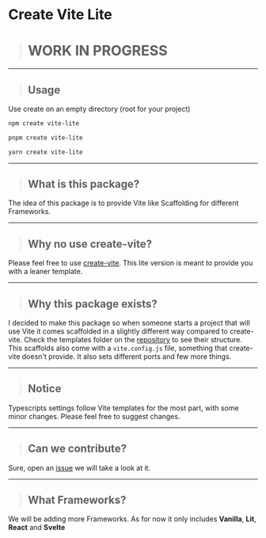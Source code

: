 # Create Vite Lite

> # **WORK IN PROGRESS**

---

> ## Usage

Use create on an empty directory (root for your project)

```sh
npm create vite-lite
```

```sh
pnpm create vite-lite
```

```sh
yarn create vite-lite
```

---

> ## What is this package?

The idea of this package is to provide Vite like Scaffolding for different Frameworks.

---

> ## Why no use create-vite?

Please feel free to use [create-vite](https://www.npmjs.com/package/create-vite). This lite version is meant to provide you with a leaner template.

---

> ## Why this package exists?

I decided to make this package so when someone starts a project that will use Vite it comes scaffolded in a slightly different way compared to create-vite. Check the templates folder on the [repository](https://github.com/MrAmericanMike/create-vite-lite) to see their structure.
This scaffolds also come with a `vite.config.js` file, something that create-vite doesn't provide. It also sets different ports and few more things.

---

> ## Notice

Typescripts settings follow Vite templates for the most part, with some minor changes. Please feel free to suggest changes.

---

> ## Can we contribute?

Sure, open an [issue](https://github.com/MrAmericanMike/create-vite-lite/issues) we will take a look at it.

---

> ## What Frameworks?

We will be adding more Frameworks. As for now it only includes **Vanilla**, **Lit**, **React** and **Svelte**
